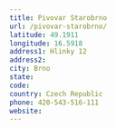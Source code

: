 ```yaml
---
title: Pivovar Starobrno
url: /pivovar-starobrno/
latitude: 49.1911
longitude: 16.5918
address1: Hlinky 12
address2: 
city: Brno
state: 
code: 
country: Czech Republic
phone: 420-543-516-111
website: 
---
```


